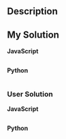 # [](https://www.codewars.com/kata/)

## Description

## My Solution

**JavaScript**

```js

```

**Python**

```py

```

### User Solution

**JavaScript**

```js

```

**Python**

```py

```
